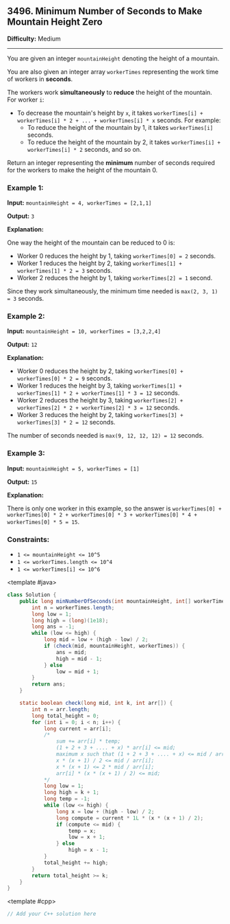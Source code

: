 ## 3496. Minimum Number of Seconds to Make Mountain Height Zero

**Difficulty:** Medium

---

You are given an integer `mountainHeight` denoting the height of a mountain.

You are also given an integer array `workerTimes` representing the work time of workers in **seconds**.

The workers work **simultaneously** to **reduce** the height of the mountain. For worker `i`:

- To decrease the mountain's height by `x`, it takes `workerTimes[i] + workerTimes[i] * 2 + ... + workerTimes[i] * x` seconds. For example:
    - To reduce the height of the mountain by 1, it takes `workerTimes[i]` seconds.
    - To reduce the height of the mountain by 2, it takes `workerTimes[i] + workerTimes[i] * 2` seconds, and so on.

Return an integer representing the **minimum** number of seconds required for the workers to make the height of the mountain 0.

### Example 1:

**Input:** `mountainHeight = 4, workerTimes = [2,1,1]`

**Output:** `3`

**Explanation:**

One way the height of the mountain can be reduced to 0 is:

- Worker 0 reduces the height by 1, taking `workerTimes[0] = 2` seconds.
- Worker 1 reduces the height by 2, taking `workerTimes[1] + workerTimes[1] * 2 = 3` seconds.
- Worker 2 reduces the height by 1, taking `workerTimes[2] = 1` second.

Since they work simultaneously, the minimum time needed is `max(2, 3, 1) = 3` seconds.

### Example 2:

**Input:** `mountainHeight = 10, workerTimes = [3,2,2,4]`

**Output:** `12`

**Explanation:**

- Worker 0 reduces the height by 2, taking `workerTimes[0] + workerTimes[0] * 2 = 9` seconds.
- Worker 1 reduces the height by 3, taking `workerTimes[1] + workerTimes[1] * 2 + workerTimes[1] * 3 = 12` seconds.
- Worker 2 reduces the height by 3, taking `workerTimes[2] + workerTimes[2] * 2 + workerTimes[2] * 3 = 12` seconds.
- Worker 3 reduces the height by 2, taking `workerTimes[3] + workerTimes[3] * 2 = 12` seconds.

The number of seconds needed is `max(9, 12, 12, 12) = 12` seconds.

### Example 3:

**Input:** `mountainHeight = 5, workerTimes = [1]`

**Output:** `15`

**Explanation:**

There is only one worker in this example, so the answer is `workerTimes[0] + workerTimes[0] * 2 + workerTimes[0] * 3 + workerTimes[0] * 4 + workerTimes[0] * 5 = 15`.

### Constraints:

- `1 <= mountainHeight <= 10^5`
- `1 <= workerTimes.length <= 10^4`
- `1 <= workerTimes[i] <= 10^6`

<CodeTabs :languages="[ { name: 'C++', slot: 'cpp' }, { name: 'Java', slot: 'java' } ]">

<template #java>

```java
class Solution {
    public long minNumberOfSeconds(int mountainHeight, int[] workerTimes) {
        int n = workerTimes.length;
        long low = 1;
        long high = (long)(1e18);
        long ans = -1;
        while (low <= high) {
            long mid = low + (high - low) / 2;
            if (check(mid, mountainHeight, workerTimes)) {
                ans = mid;
                high = mid - 1;
            } else
                low = mid + 1;
        }
        return ans;
    }

    static boolean check(long mid, int k, int arr[]) {
        int n = arr.length;
        long total_height = 0;
        for (int i = 0; i < n; i++) {
            long current = arr[i];
            /*
                sum += arr[i] * temp;
                (1 + 2 + 3 + .... + x) * arr[i] <= mid;
                maximum x such that (1 + 2 + 3 + .... + x) <= mid / arr[i];
                x * (x + 1) / 2 <= mid / arr[i];
                x * (x + 1) <= 2 * mid / arr[i];
                arr[i] * (x * (x + 1) / 2) <= mid;
            */
            long low = 1;
            long high = k + 1;
            long temp = -1;
            while (low <= high) {
                long x = low + (high - low) / 2;
                long compute = current * 1L * (x * (x + 1) / 2);
                if (compute <= mid) {
                    temp = x;
                    low = x + 1;
                } else
                    high = x - 1;
            }
            total_height += high;
        }
        return total_height >= k;
    }
}
```

</template>

<template #cpp>

```cpp
// Add your C++ solution here
```

</template>

</CodeTabs>
